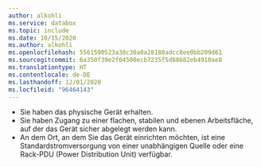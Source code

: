 ```yaml
---
author: alkohli
ms.service: databox
ms.topic: include
ms.date: 10/15/2020
ms.author: alkohli
ms.openlocfilehash: 5561590523a38c30a0a28180adcc8ee0bb209d61
ms.sourcegitcommit: 6a350f39e2f04500ecb7235f5d88682eb4910ae8
ms.translationtype: HT
ms.contentlocale: de-DE
ms.lasthandoff: 12/01/2020
ms.locfileid: "96464143"
---
```

- Sie haben das physische Gerät erhalten. 
- Sie haben Zugang zu einer flachen, stabilen und ebenen Arbeitsfläche, auf der das Gerät sicher abgelegt werden kann. 
- An dem Ort, an dem Sie das Gerät einrichten möchten, ist eine Standardstromversorgung von einer unabhängigen Quelle oder eine Rack-PDU (Power Distribution Unit) verfügbar.